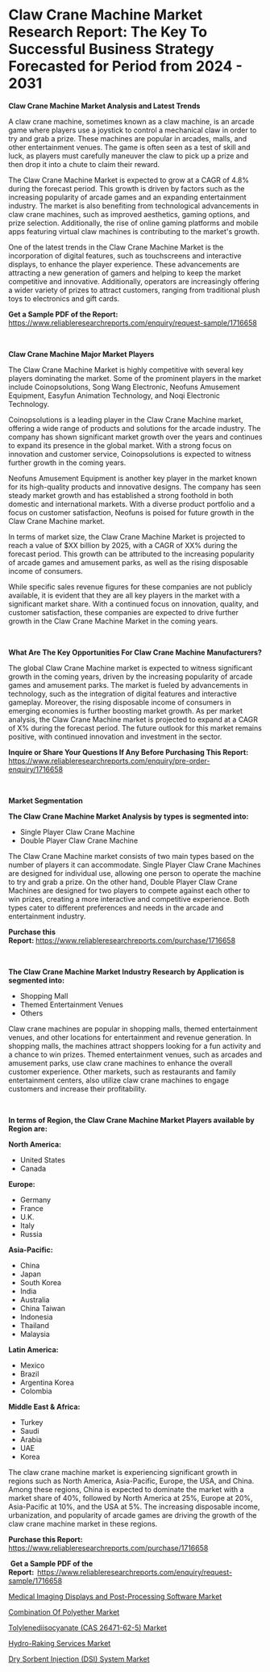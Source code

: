 <p><h1>Claw Crane Machine Market Research Report: The Key To Successful Business Strategy Forecasted for Period from 2024 - 2031</h1></p><p><strong>Claw Crane Machine Market Analysis and Latest Trends</strong></p>
<p><p>A claw crane machine, sometimes known as a claw machine, is an arcade game where players use a joystick to control a mechanical claw in order to try and grab a prize. These machines are popular in arcades, malls, and other entertainment venues. The game is often seen as a test of skill and luck, as players must carefully maneuver the claw to pick up a prize and then drop it into a chute to claim their reward.</p><p>The Claw Crane Machine Market is expected to grow at a CAGR of 4.8% during the forecast period. This growth is driven by factors such as the increasing popularity of arcade games and an expanding entertainment industry. The market is also benefiting from technological advancements in claw crane machines, such as improved aesthetics, gaming options, and prize selection. Additionally, the rise of online gaming platforms and mobile apps featuring virtual claw machines is contributing to the market's growth.</p><p>One of the latest trends in the Claw Crane Machine Market is the incorporation of digital features, such as touchscreens and interactive displays, to enhance the player experience. These advancements are attracting a new generation of gamers and helping to keep the market competitive and innovative. Additionally, operators are increasingly offering a wider variety of prizes to attract customers, ranging from traditional plush toys to electronics and gift cards.</p></p>
<p><strong>Get a Sample PDF of the Report:&nbsp;</strong> <a href="https://www.reliableresearchreports.com/enquiry/request-sample/1716658">https://www.reliableresearchreports.com/enquiry/request-sample/1716658</a></p>
<p>&nbsp;</p>
<p><strong>Claw Crane Machine Major Market Players</strong></p>
<p><p>The Claw Crane Machine Market is highly competitive with several key players dominating the market. Some of the prominent players in the market include Coinopsolutions, Song Wang Electronic, Neofuns Amusement Equipment, Easyfun Animation Technology, and Noqi Electronic Technology.</p><p>Coinopsolutions is a leading player in the Claw Crane Machine market, offering a wide range of products and solutions for the arcade industry. The company has shown significant market growth over the years and continues to expand its presence in the global market. With a strong focus on innovation and customer service, Coinopsolutions is expected to witness further growth in the coming years.</p><p>Neofuns Amusement Equipment is another key player in the market known for its high-quality products and innovative designs. The company has seen steady market growth and has established a strong foothold in both domestic and international markets. With a diverse product portfolio and a focus on customer satisfaction, Neofuns is poised for future growth in the Claw Crane Machine market.</p><p>In terms of market size, the Claw Crane Machine Market is projected to reach a value of $XX billion by 2025, with a CAGR of XX% during the forecast period. This growth can be attributed to the increasing popularity of arcade games and amusement parks, as well as the rising disposable income of consumers.</p><p>While specific sales revenue figures for these companies are not publicly available, it is evident that they are all key players in the market with a significant market share. With a continued focus on innovation, quality, and customer satisfaction, these companies are expected to drive further growth in the Claw Crane Machine Market in the coming years.</p></p>
<p>&nbsp;</p>
<p><strong>What Are The Key Opportunities For Claw Crane Machine Manufacturers?</strong></p>
<p><p>The global Claw Crane Machine market is expected to witness significant growth in the coming years, driven by the increasing popularity of arcade games and amusement parks. The market is fueled by advancements in technology, such as the integration of digital features and interactive gameplay. Moreover, the rising disposable income of consumers in emerging economies is further boosting market growth. As per market analysis, the Claw Crane Machine market is projected to expand at a CAGR of X% during the forecast period. The future outlook for this market remains positive, with continued innovation and investment in the sector.</p></p>
<p><strong>Inquire or Share Your Questions If Any Before Purchasing This Report:</strong> <a href="https://www.reliableresearchreports.com/enquiry/pre-order-enquiry/1716658">https://www.reliableresearchreports.com/enquiry/pre-order-enquiry/1716658</a></p>
<p>&nbsp;</p>
<p><strong>Market Segmentation</strong></p>
<p><strong>The Claw Crane Machine Market Analysis by types is segmented into:</strong></p>
<p><ul><li>Single Player Claw Crane Machine</li><li>Double Player Claw Crane Machine</li></ul></p>
<p><p>The Claw Crane Machine market consists of two main types based on the number of players it can accommodate. Single Player Claw Crane Machines are designed for individual use, allowing one person to operate the machine to try and grab a prize. On the other hand, Double Player Claw Crane Machines are designed for two players to compete against each other to win prizes, creating a more interactive and competitive experience. Both types cater to different preferences and needs in the arcade and entertainment industry.</p></p>
<p><strong>Purchase this Report:&nbsp;</strong><a href="https://www.reliableresearchreports.com/purchase/1716658">https://www.reliableresearchreports.com/purchase/1716658</a></p>
<p>&nbsp;</p>
<p><strong>The Claw Crane Machine Market Industry Research by Application is segmented into:</strong></p>
<p><ul><li>Shopping Mall</li><li>Themed Entertainment Venues</li><li>Others</li></ul></p>
<p><p>Claw crane machines are popular in shopping malls, themed entertainment venues, and other locations for entertainment and revenue generation. In shopping malls, the machines attract shoppers looking for a fun activity and a chance to win prizes. Themed entertainment venues, such as arcades and amusement parks, use claw crane machines to enhance the overall customer experience. Other markets, such as restaurants and family entertainment centers, also utilize claw crane machines to engage customers and increase their profitability.</p></p>
<p>&nbsp;</p>
<p><strong>In terms of Region, the Claw Crane Machine Market Players available by Region are:</strong></p>
<p>
    <p> <strong> North America: </strong>
        <ul>
            <li>United States</li>
            <li>Canada</li>
        </ul>
        </p> 
    <p> <strong> Europe: </strong>
        <ul>
            <li>Germany</li>
            <li>France</li>
            <li>U.K.</li>
            <li>Italy</li>
            <li>Russia</li>
        </ul>
        </p> 
    <p> <strong> Asia-Pacific: </strong>
        <ul>
            <li>China</li>
            <li>Japan</li>
            <li>South Korea</li>
            <li>India</li>
            <li>Australia</li>
            <li>China Taiwan</li>
            <li>Indonesia</li>
            <li>Thailand</li>
            <li>Malaysia</li>
        </ul>
        </p> 
    <p> <strong> Latin America: </strong>
        <ul>
            <li>Mexico</li>
            <li>Brazil</li>
            <li>Argentina Korea</li>
            <li>Colombia</li>
        </ul>
        </p> 
    <p> <strong> Middle East & Africa: </strong>
        <ul>
            <li>Turkey</li>
            <li>Saudi</li>
            <li>Arabia</li>
            <li>UAE</li>
            <li>Korea</li>
        </ul>
    </p>
    </p>
<p><p>The claw crane machine market is experiencing significant growth in regions such as North America, Asia-Pacific, Europe, the USA, and China. Among these regions, China is expected to dominate the market with a market share of 40%, followed by North America at 25%, Europe at 20%, Asia-Pacific at 10%, and the USA at 5%. The increasing disposable income, urbanization, and popularity of arcade games are driving the growth of the claw crane machine market in these regions.</p></p>
<p><strong>Purchase this Report: </strong><a href="https://www.reliableresearchreports.com/purchase/1716658">https://www.reliableresearchreports.com/purchase/1716658</a></p>
<p>&nbsp;<strong>Get a Sample PDF of the Report:&nbsp;&nbsp;</strong><a href="https://www.reliableresearchreports.com/enquiry/request-sample/1716658">https://www.reliableresearchreports.com/enquiry/request-sample/1716658</a></p>
<p><strong></strong></p>
<p><p><a href="https://medium.com/@joannknox666/medical-imaging-displays-and-post-processing-software-nbsp-market-focuses-on-market-share-size-and-a6c47ae742e5">Medical Imaging Displays and Post-Processing Software Market</a></p><p><a href="https://github.com/shotows/Market-Research-Report-List-1/blob/main/combination-of-polyether-market.md">Combination Of Polyether Market</a></p><p><a href="https://github.com/beatblasta/Market-Research-Report-List-2/blob/main/tolylenediisocyanate-cas-26471-62-5-market.md">Tolylenediisocyanate (CAS 26471-62-5) Market</a></p><p><a href="https://medium.com/@joannknox666/hydro-raking-services-market-analysis-and-sze-forecasted-for-period-from-2024-to-2031-ec508d4ec5f6">Hydro-Raking Services Market</a></p><p><a href="https://medium.com/@joannknox666/dry-sorbent-injection-dsi-system-nbsp-market-focuses-on-market-share-size-and-projected-forecast-9266cf7fba77">Dry Sorbent Injection (DSI) System Market</a></p></p>
